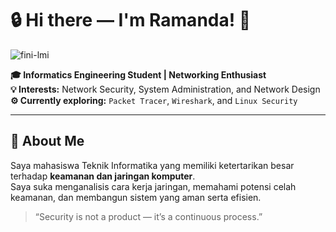 <!-- README.md for Ramanda BP -->
# 🔒 Hi there — I'm Ramanda! 👋

![fini-lmi](https://github.com/user-attachments/assets/26a19dd0-75a1-4f07-80dd-49edba250a8f)

**🎓 Informatics Engineering Student | Networking Enthusiast**  
**💡 Interests:** Network Security, System Administration, and Network Design  
**⚙️ Currently exploring:** `Packet Tracer`, `Wireshark`, and `Linux Security`  

---

## 🧠 About Me
Saya mahasiswa Teknik Informatika yang memiliki ketertarikan besar terhadap **keamanan dan jaringan komputer**.  
Saya suka menganalisis cara kerja jaringan, memahami potensi celah keamanan, dan membangun sistem yang aman serta efisien.  

> “Security is not a product — it’s a continuous process.”
